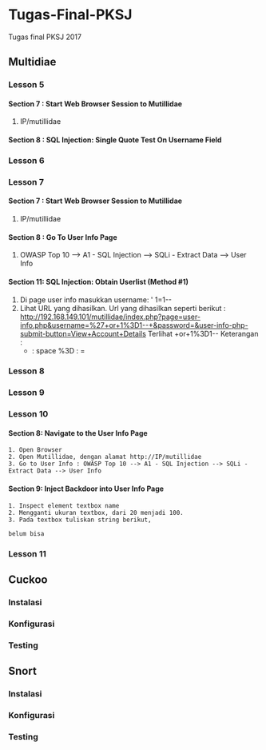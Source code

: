 # Tugas-Final-PKSJ
Tugas final PKSJ 2017

## Multidiae
### Lesson 5
  #### Section 7 : Start Web Browser Session to Mutillidae
  1. IP/mutillidae
  #### Section 8 : SQL Injection: Single Quote Test On Username Field

### Lesson 6
### Lesson 7
   #### Section 7 : Start Web Browser Session to Mutillidae
   1. IP/mutillidae
   #### Section 8 : Go To User Info Page
   1. OWASP Top 10 --> A1 - SQL Injection --> SQLi - Extract Data --> User Info
   
   #### Section 11: SQL Injection: Obtain Userlist (Method #1)
   1. Di page user info masukkan username: ' 1=1-- 
   2. Lihat URL yang dihasilkan. Url yang dihasilkan seperti berikut : http://192.168.149.101/mutillidae/index.php?page=user-info.php&username=%27+or+1%3D1--+&password=&user-info-php-submit-button=View+Account+Details
    Terlihat +or+1%3D1-- 
      Keterangan :
      + : space
      %3D : =
### Lesson 8
### Lesson 9
### Lesson 10
  #### Section 8: Navigate to the User Info Page
    1. Open Browser
    2. Open Mutillidae, dengan alamat http://IP/mutillidae
    3. Go to User Info : OWASP Top 10 --> A1 - SQL Injection --> SQLi - Extract Data --> User Info
    
  #### Section 9: Inject Backdoor into User Info Page
    1. Inspect element textbox name
    2. Mengganti ukuran textbox, dari 20 menjadi 100.
    3. Pada textbox tuliskan string berikut, 
    
    belum bisa
    
### Lesson 11

## Cuckoo
### Instalasi
### Konfigurasi
### Testing

## Snort
### Instalasi
### Konfigurasi
### Testing
